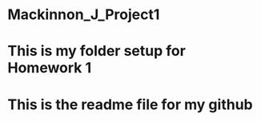 # Mackinnon_J_Project1 #
 
# This is my folder setup for Homework 1 #

# This is the readme file for my github #
